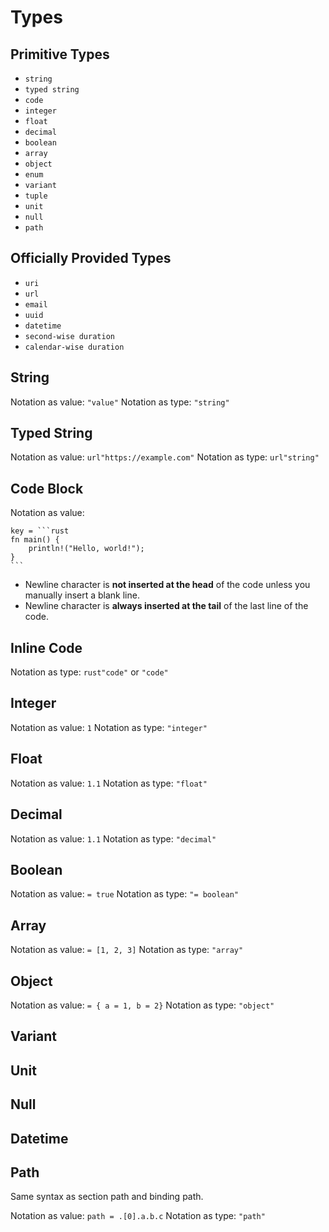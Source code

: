 # Types

## Primitive Types

- `string`
- `typed string`
- `code`
- `integer`
- `float`
- `decimal`
- `boolean`
- `array`
- `object`
- `enum`
- `variant`
- `tuple`
- `unit`
- `null`
- `path`

## Officially Provided Types

- `uri`
- `url`
- `email`
- `uuid`
- `datetime`
- `second-wise duration`
- `calendar-wise duration`

## String

Notation as value: `"value"`
Notation as type: `"string"`

## Typed String

Notation as value: `url"https://example.com"`
Notation as type: `url"string"`

## Code Block

Notation as value:

````eure
key = ```rust
fn main() {
    println!("Hello, world!");
}
```
````

- Newline character is **not inserted at the head** of the code unless you manually insert a blank line.
- Newline character is **always inserted at the tail** of the last line of the code.

## Inline Code

Notation as type: `rust"code"` or `"code"`

## Integer

Notation as value: `1`
Notation as type: `"integer"`

## Float

Notation as value: `1.1`
Notation as type: `"float"`

## Decimal

Notation as value: `1.1`
Notation as type: `"decimal"`

## Boolean

Notation as value: `= true`
Notation as type: `"= boolean"`

## Array

Notation as value: `= [1, 2, 3]`
Notation as type: `"array"`

## Object

Notation as value: `= { a = 1, b = 2}`
Notation as type: `"object"`

## Variant

## Unit

## Null

## Datetime

## Path

Same syntax as section path and binding path.

Notation as value: `path = .[0].a.b.c`
Notation as type: `"path"`
